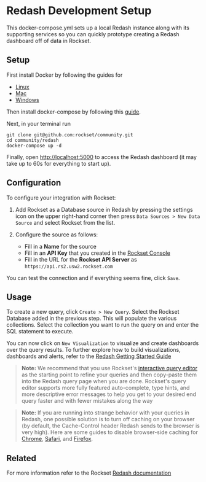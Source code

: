 # Redash Development Setup
This docker-compose.yml sets up a local Redash instance along with its supporting services so you can quickly prototype creating a Redash dashboard off of data in Rockset.

## Setup
First install Docker by following the guides for

* [Linux](https://docs.docker.com/install/linux/docker-ce/ubuntu/)
* [Mac](https://docs.docker.com/docker-for-mac/install/)
* [Windows](https://docs.docker.com/docker-for-windows/install/)

Then install docker-compose by following this [guide]((https://docs.docker.com/compose/install/)).

Next, in your terminal run

    git clone git@github.com:rockset/community.git
    cd community/redash
    docker-compose up -d

Finally, open [http://localhost:5000](http://localhost:5000) to access the Redash dashboard (it may take up to 60s for everything to start up).

## Configuration

To configure your integration with Rockset:

1. Add Rockset as a Database source in Redash by pressing the settings icon on the upper right-hand corner then
    press `Data Sources > New Data Source` and select Rockset from the list.

2. Configure the source as follows:
    - Fill in a **Name** for the source
    - Fill in an **API Key** that you created in the [Rockset Console](https://console.rockset.com)
    - Fill in the URL for the **Rockset API Server** as `https://api.rs2.usw2.rockset.com`

You can test the connection and if everything seems fine, click `Save`.

## Usage

To create a new query, click `Create > New Query`. Select the Rockset Database added in the previous step.
    This will populate the various collections.
    Select the collection you want to run the query on and enter the SQL statement to execute.

You can now click on `New Visualization` to visualize and create dashboards over the query results.
    To further explore how to build visualizations, dashboards and alerts, refer to
    the [Redash Getting Started Guide](https://redash.io/help/user-guide/getting-started)

> **Note:** We recommend that you use Rockset's [interactive query editor](https://console.rockset.com/query) as the starting
    point to refine your queries and then copy-paste them into the Redash query page when you are done. Rockset's query
    editor supports more fully featured auto-complete, type hints, and more descriptive error messages to help you get
    to your desired end query faster and with fewer mistakes along the way

> **Note:** If you are running into strange behavior with your queries in Redash, one possible solution is to turn
    off caching on your browser (by default, the Cache-Control header Redash sends to the browser is very high).
    Here are some guides to disable browser-side caching for [Chrome](https://www.technipages.com/google-chrome-how-to-completely-disable-cache),
    [Safari](https://www.technipages.com/apple-safari-completely-disable-cache), and [Firefox](https://dzone.com/articles/how-turn-firefox-browser-cache).

## Related

For more information refer to the Rockset [Redash documentation](https://docs.rockset.com/redash)
